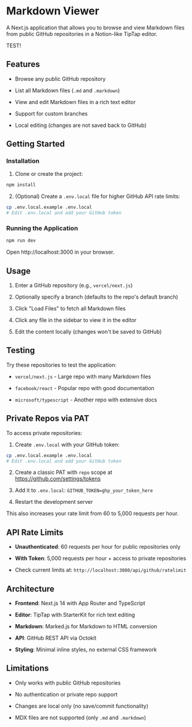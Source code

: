# Markdown Viewer

A Next.js application that allows you to browse and view Markdown files from public GitHub repositories in a Notion-like TipTap editor.

TEST!

## Features

*   Browse any public GitHub repository
    
*   List all Markdown files (`.md` and `.markdown`)
    
*   View and edit Markdown files in a rich text editor
    
*   Support for custom branches
    
*   Local editing (changes are not saved back to GitHub)
    

## Getting Started

### Installation

1.  Clone or create the project:
    

```bash
npm install
```

2.  (Optional) Create a `.env.local` file for higher GitHub API rate limits:
    

```bash
cp .env.local.example .env.local
# Edit .env.local and add your GitHub token
```

### Running the Application

```bash
npm run dev
```

Open http://localhost:3000 in your browser.

## Usage

1.  Enter a GitHub repository (e.g., `vercel/next.js`)
    
2.  Optionally specify a branch (defaults to the repo's default branch)
    
3.  Click "Load Files" to fetch all Markdown files
    
4.  Click any file in the sidebar to view it in the editor
    
5.  Edit the content locally (changes won't be saved to GitHub)
    

## Testing

Try these repositories to test the application:

*   `vercel/next.js` - Large repo with many Markdown files
    
*   `facebook/react` - Popular repo with good documentation
    
*   `microsoft/typescript` - Another repo with extensive docs
    

## Private Repos via PAT

To access private repositories:

1.  Create `.env.local` with your GitHub token:
    

```bash
cp .env.local.example .env.local
# Edit .env.local and add your GitHub token
```

2.  Create a classic PAT with `repo` scope at https://github.com/settings/tokens
    
3.  Add it to `.env.local`: `GITHUB_TOKEN=ghp_your_token_here`
    
4.  Restart the development server
    

This also increases your rate limit from 60 to 5,000 requests per hour.

## API Rate Limits

*   **Unauthenticated**: 60 requests per hour for public repositories only
    
*   **With Token**: 5,000 requests per hour + access to private repositories
    
*   Check current limits at: `http://localhost:3000/api/github/ratelimit`
    

## Architecture

*   **Frontend**: Next.js 14 with App Router and TypeScript
    
*   **Editor**: TipTap with StarterKit for rich text editing
    
*   **Markdown**: Marked.js for Markdown to HTML conversion
    
*   **API**: GitHub REST API via Octokit
    
*   **Styling**: Minimal inline styles, no external CSS framework
    

## Limitations

*   Only works with public GitHub repositories
    
*   No authentication or private repo support
    
*   Changes are local only (no save/commit functionality)
    
*   MDX files are not supported (only `.md` and `.markdown`)